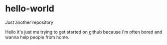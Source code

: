 # hello-world
Just another repository

Hello it's just me trying to get started on github because i'm often bored and wanna help 
people from home.
